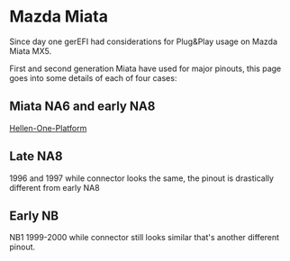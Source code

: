 # Mazda Miata

Since day one gerEFI had considerations for Plug&Play usage on Mazda Miata MX5.

First and second generation Miata have used for major pinouts, this page goes into some details of each of four cases:

## Miata NA6 and early NA8

[Hellen-One-Platform](Hellen-One-Platform)

## Late NA8

1996 and 1997 while connector looks the same, the pinout is drastically different from early NA8

## Early NB

NB1 1999-2000 while connector still looks similar that's another different pinout.
